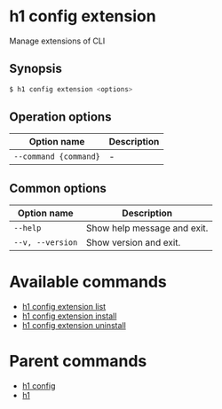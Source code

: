 
# h1 config extension

Manage extensions of CLI

## Synopsis

```bash
$ h1 config extension <options>
```

## Operation options

| Option name               | Description |
| ------------------------- | ----------- |
| ```--command {command}``` | -           |

## Common options

| Option name          | Description                 |
| -------------------- | --------------------------- |
| ```--help```         | Show help message and exit. |
| ```--v, --version``` | Show version and exit.      |

# Available commands

* [h1 config extension list](./list/README.md)
* [h1 config extension install](./install/README.md)
* [h1 config extension uninstall](./uninstall/README.md)

# Parent commands

* [h1 config](./../README.md)
* [h1](./../../README.md)
